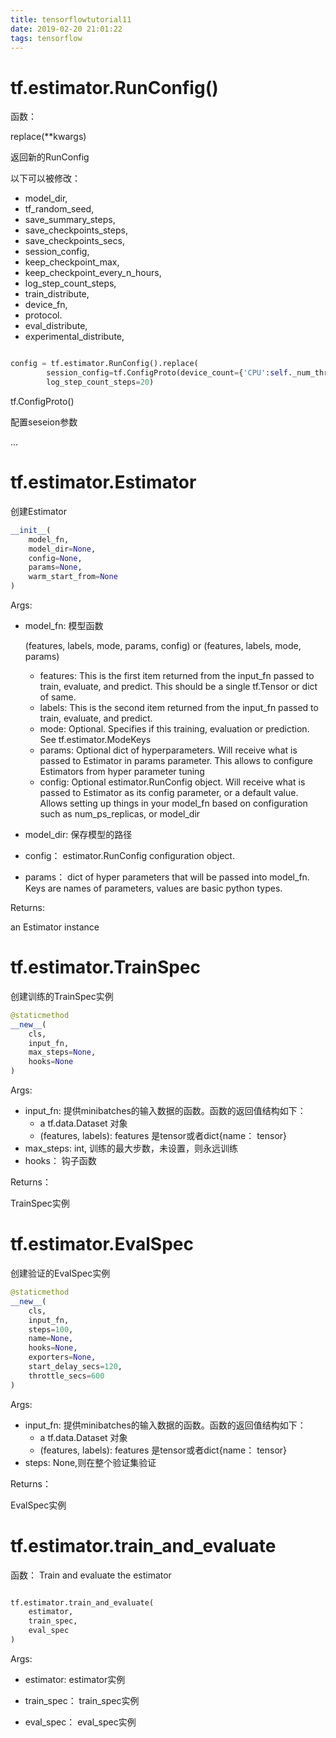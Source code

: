 ```yaml
---
title: tensorflowtutorial11
date: 2019-02-20 21:01:22
tags: tensorflow
---
```


# tf.estimator.RunConfig()

函数：

replace(**kwargs)

返回新的RunConfig

以下可以被修改：

+ model_dir,
+ tf_random_seed,
+ save_summary_steps,
+ save_checkpoints_steps,
+ save_checkpoints_secs,
+ session_config,
+ keep_checkpoint_max,
+ keep_checkpoint_every_n_hours,
+ log_step_count_steps,
+ train_distribute,
+ device_fn,
+ protocol.
+ eval_distribute,
+ experimental_distribute, 

```python

config = tf.estimator.RunConfig().replace(
        session_config=tf.ConfigProto(device_count={'CPU':self._num_threads}),
        log_step_count_steps=20)

```

tf.ConfigProto()

配置seseion参数

...

# tf.estimator.Estimator

创建Estimator

```python
__init__(
    model_fn,
    model_dir=None,
    config=None,
    params=None,
    warm_start_from=None
)
```
Args:

+ model_fn: 模型函数
	
	(features, labels, mode, params, config) or (features, labels, mode, params)

	+ features: This is the first item returned from the input_fn passed to train, evaluate, and predict. This should be a single tf.Tensor or dict of same.
	+ labels: This is the second item returned from the input_fn passed to train, evaluate, and predict. 
	+ mode: Optional. Specifies if this training, evaluation or prediction. See tf.estimator.ModeKeys
	+ params: Optional dict of hyperparameters. Will receive what is passed to Estimator in params parameter. This allows to configure Estimators from hyper parameter tuning
	+ config: Optional estimator.RunConfig object. Will receive what is passed to Estimator as its config parameter, or a default value. Allows setting up things in your model_fn based on configuration such as num_ps_replicas, or model_dir

+ model_dir: 保存模型的路径

+ config： estimator.RunConfig configuration object.

+ params： dict of hyper parameters that will be passed into model_fn. Keys are names of parameters, values are basic python types.

Returns:

an Estimator instance

# tf.estimator.TrainSpec

创建训练的TrainSpec实例

```python
@staticmethod
__new__(
    cls,
    input_fn,
    max_steps=None,
    hooks=None
)
```
Args:
+ input_fn: 提供minibatches的输入数据的函数。函数的返回值结构如下：
	+ a tf.data.Dataset 对象
	+ (features, labels): features 是tensor或者dict{name： tensor}
+ max_steps: int, 训练的最大步数，未设置，则永远训练
+ hooks： 钩子函数

Returns：

TrainSpec实例

# tf.estimator.EvalSpec

创建验证的EvalSpec实例

```python
@staticmethod
__new__(
    cls,
    input_fn,
    steps=100,
    name=None,
    hooks=None,
    exporters=None,
    start_delay_secs=120,
    throttle_secs=600
)
```

Args:
+ input_fn: 提供minibatches的输入数据的函数。函数的返回值结构如下：
	+ a tf.data.Dataset 对象
	+ (features, labels): features 是tensor或者dict{name： tensor}
+ steps: None,则在整个验证集验证

Returns：

EvalSpec实例

# tf.estimator.train_and_evaluate

函数： Train and evaluate the estimator 

```python

tf.estimator.train_and_evaluate(
    estimator,
    train_spec,
    eval_spec
)

```
Args:

+ estimator:  estimator实例

+ train_spec：  train_spec实例

+ eval_spec： eval_spec实例

